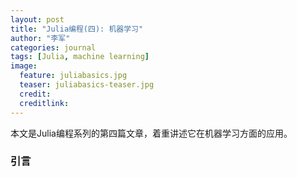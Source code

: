 ```yaml
---
layout: post
title: "Julia编程(四): 机器学习"
author: "李军"
categories: journal
tags: [Julia, machine learning]
image:
  feature: juliabasics.jpg
  teaser: juliabasics-teaser.jpg
  credit:
  creditlink:
---
```


本文是Julia编程系列的第四篇文章，着重讲述它在机器学习方面的应用。

### 引言


















